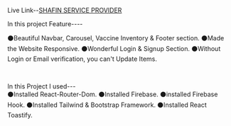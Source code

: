 Live Link--[SHAFIN SERVICE PROVIDER](https://doctor-time-1b067.web.app/)

In this project Feature----
<br/>

⚫Beautiful Navbar, Carousel, Vaccine Inventory & Footer section.
⚫Made the Website Responsive.
⚫Wonderful Login & Signup Section.
⚫Without Login or Email verification, you can't Update Items.

<br/>

In this Project I used---
<br/>
⚫Installed React-Router-Dom.
⚫Installed Firebase.
⚫installed Firebase Hook.
⚫Installed Tailwind & Bootstrap Framework.
⚫Installed React Toastify.



